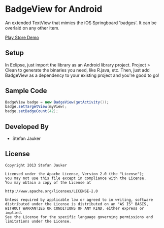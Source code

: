 BadgeView for Android
=====================

An extended TextView that mimics the iOS Springboard 'badges'. It can be overlaid on any other item.

[Play Store Demo][1]



Setup
-----

In Eclipse, just import the library as an Android library project. Project > Clean to generate the binaries you need, like R.java, etc.
Then, just add BadgeView as a dependency to your existing project and you're good to go!

Sample Code
-----------

```java
BadgeView badge = new BadgeView(getActivity());
badge.setTargetView(myView);
badge.setBadgeCount(42);
```

Developed By
------------

* Stefan Jauker

License
-------

    Copyright 2013 Stefan Jauker
    
    Licensed under the Apache License, Version 2.0 (the "License");
    you may not use this file except in compliance with the License.
    You may obtain a copy of the License at
    
    http://www.apache.org/licenses/LICENSE-2.0
    
    Unless required by applicable law or agreed to in writing, software
    distributed under the License is distributed on an "AS IS" BASIS,
    WITHOUT WARRANTIES OR CONDITIONS OF ANY KIND, either express or implied.
    See the License for the specific language governing permissions and
    limitations under the License.

[1]: https://play.google.com/store/apps/details?id=com.jauker.badgeview.example